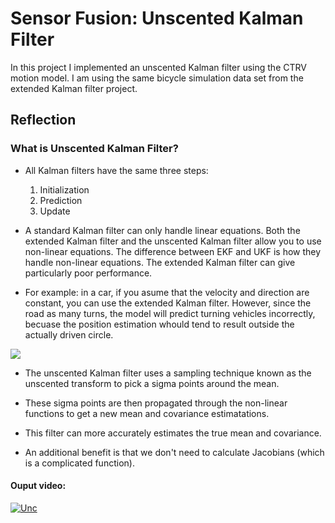 # **Sensor Fusion: Unscented Kalman Filter**

In this project I implemented an unscented Kalman filter using the CTRV motion model. I am using the same bicycle simulation data set from the extended Kalman filter project. 

## Reflection

### What is Unscented Kalman Filter?

* All Kalman filters have the same three steps:

    1. Initialization
    2. Prediction
    3. Update

* A standard Kalman filter can only handle linear equations. 
Both the extended Kalman filter and the unscented Kalman filter allow you to use non-linear equations.
The difference between EKF and UKF is how they handle non-linear equations.
The extended Kalman filter can give particularly poor performance.

* For example: in a car, if you asume that the velocity and direction are constant, you can use the extended Kalman filter. 
However, since the road as many turns, the model will predict turning vehicles incorrectly, becuase the position estimation whould tend to result outside the actually driven circle.

![](http://i.imgur.com/X5II4S0.png)

* The unscented Kalman filter uses a sampling technique known as the unscented transform to pick a sigma points around the mean. 

* These sigma points are then propagated through the non-linear functions to get a new mean and covariance estimatations.

* This filter can more accurately estimates the true mean and covariance.

* An additional benefit is that we don't need to calculate Jacobians (which is a complicated function).


#### Ouput video:

[![Unc](http://i.imgur.com/SXFYVOJ.png)](https://vimeo.com/229897312 "Unc")
